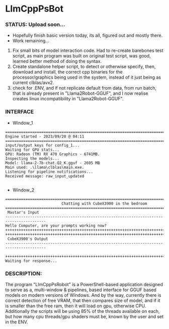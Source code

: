 # LlmCppPsBot
### STATUS: Upload soon...
* Hopefully finish basic version today, its all, figured out and mostly there. 
* Work remaining...
1) Fix small bits of model interaction code. Had to re-create barebones test script, as main program was built on original test script, was good, learned better method of doing the syntax.
2) Create standalone helper script, to detect or otherwise specify, then, download and install, the correct cpp binaries for the processor/graphics being used in the system, instead of it just being as current clblas/avx2.
3) check for .ENV, and if not replicate default from data, from run batch, that is already present in "Llama2Robot-GGUF", and I now realise creates linux incompatibility in  "Llama2Robot-GGUF".

### INTERFACE
* Window_1
```
========================================================================================                          Engine started - 2023/09/20 @ 04:11
========================================================================================Clearing input/output keys for config_1...
Waiting for GPU stats...
GPU: Radeon (TM) RX 470 Graphics - 6741MB.
Inspecting the models...
Model: llama-2-7b-chat.Q2_K.gguf - 2695 MB
Main used: .\llama\clblas\main.exe.
Listening for pipeline notifications...
Received message: raw_input_updated


```
* Window_2
```
========================================================================================
                         Chatting with CubeX3900 in the bedroom
========================================================================================
 Mastar's Input
----------------------------------------------------------------------------------------
Hello Computer, are your prompts working now?
++++++++++++++++++++++++++++++++++++++++++++++++++++++++++++++++++++++++++++++++++++++++
++++++++++++++++++++++++++++++++++++++++++++++++++++++++++++++++++++++++++++++++++++++++
 CubeX3900's Output
----------------------------------------------------------------------------------------

++++++++++++++++++++++++++++++++++++++++++++++++++++++++++++++++++++++++++++++++++++++++
Waiting for response...
```


### DESCRIPTION:
The program "LlmCppPsRobot" is a PowerShell-based application designed to serve as a, multi-window & pipelines, based interface for GGUF based models on modern versions of Windows. And by the way, currently there is correct detection of free VRAM, that then compares size of model, and if it is smaller than the free ram, then it will load on gpu, otherwise CPU. Additionally the scripts will be using 85% of the threads available on each, but how many cpu threads/gpu shaders must be, known by the user and set in the ENV.
